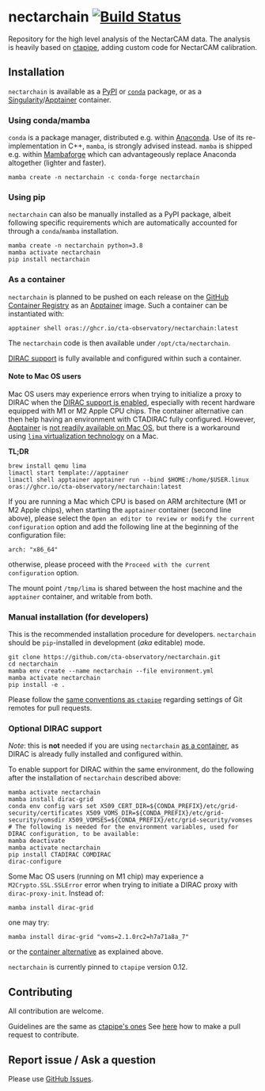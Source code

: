 # nectarchain [![Build Status](https://github.com/cta-observatory/nectarchain/workflows/CI/badge.svg?branch=master)](https://github.com/cta-observatory/nectarchain/actions?query=workflow%3ACI+branch%3Amaster)

Repository for the high level analysis of the NectarCAM data.
The analysis is heavily based on [ctapipe](https://github.com/cta-observatory/ctapipe), adding custom code for NectarCAM calibration.

## Installation

`nectarchain` is available as a [PyPI](https://pypi.org/project/nectarchain/) or [`conda`](https://anaconda.org/conda-forge/nectarchain) package, or as a [Singularity](https://apptainer.org/news/community-announcement-20211130/)/[Apptainer](https://apptainer.org/) container.

### Using conda/mamba

`conda` is a package manager, distributed e.g. within [Anaconda](https://www.anaconda.com/products/distribution). Use of its re-implementation in C++, `mamba`, is strongly advised instead. `mamba` is shipped e.g. within [Mambaforge](https://mamba.readthedocs.io/en/latest/installation.html) which can advantageously replace Anaconda altogether (lighter and faster).

```shell
mamba create -n nectarchain -c conda-forge nectarchain
```

### Using pip

`nectarchain` can also be manually installed as a PyPI package, albeit following specific requirements which are automatically accounted for through a `conda`/`mamba` installation.

```shell
mamba create -n nectarchain python=3.8
mamba activate nectarchain
pip install nectarchain
```

### As a container

`nectarchain` is planned to be pushed on each release on the [GitHub Container Registry](ghcr.io) as an [Apptainer](https://apptainer.org/) image. Such a container can be instantiated with:

```shell
apptainer shell oras://ghcr.io/cta-observatory/nectarchain:latest
```

The `nectarchain` code is then available under `/opt/cta/nectarchain`.

[DIRAC support](#optinal-dirac-support) is fully available and configured within such a container.

#### Note to Mac OS users

Mac OS users may experience errors when trying to initialize a proxy to DIRAC when the [DIRAC support is enabled](#optional-dirac-support), especially with recent hardware equipped with M1 or M2 Apple CPU chips. The container alternative can then help having an environment with CTADIRAC fully configured. However, [Apptainer](https://apptainer.org/) is [not readily available on Mac OS](https://apptainer.org/docs/admin/main/installation.html#mac), but there is a workaround using [`lima` virtualization technology](https://lima-vm.io/) on a Mac.

**TL;DR**

```shell
brew install qemu lima
limactl start template://apptainer
limactl shell apptainer apptainer run --bind $HOME:/home/$USER.linux oras://ghcr.io/cta-observatory/nectarchain:latest
```

If you are running a Mac which CPU is based on ARM architecture (M1 or M2 Apple chips), when starting the `apptainer` container (second line above), please select the `Open an editor to review or modify the current configuration` option and add the following line at the beginning of the configuration file:
```shell
arch: "x86_64"
```
otherwise, please proceed with the `Proceed with the current configuration` option.

The mount point `/tmp/lima` is shared between the host machine and the `apptainer` container, and writable from both.

### Manual installation (for developers)

This is the recommended installation procedure for developers. `nectarchain` should be `pip`-installed in development (_aka_ editable) mode.

```shell
git clone https://github.com/cta-observatory/nectarchain.git
cd nectarchain
mamba env create --name nectarchain --file environment.yml
mamba activate nectarchain
pip install -e .
```

Please follow the [same conventions as `ctapipe`](https://cta-observatory.github.io/ctapipe/getting_started/index.html#developing-a-new-feature-or-code-change) regarding settings of Git remotes for pull requests.

### Optional DIRAC support

_Note_: this is **not** needed if you are using `nectarchain` [as a container](#as-a-container), as DIRAC is already fully installed and configured within.

To enable support for DIRAC within the same environment, do the following after the installation of `nectarchain` described above:

```shell
mamba activate nectarchain 
mamba install dirac-grid
conda env config vars set X509_CERT_DIR=${CONDA_PREFIX}/etc/grid-security/certificates X509_VOMS_DIR=${CONDA_PREFIX}/etc/grid-security/vomsdir X509_VOMSES=${CONDA_PREFIX}/etc/grid-security/vomses
# The following is needed for the environment variables, used for DIRAC configuration, to be available:
mamba deactivate
mamba activate nectarchain
pip install CTADIRAC COMDIRAC
dirac-configure
```

Some Mac OS users (running on M1 chip) may experience a `M2Crypto.SSL.SSLError` error when trying to initiate a DIRAC proxy with `dirac-proxy-init`. Instead of:
```shell
mamba install dirac-grid
```
one may try:
```shell
mamba install dirac-grid "voms=2.1.0rc2=h7a71a8a_7"
```
or the [container alternative](#note-to-mac-os-users) as explained above.

`nectarchain` is currently pinned to `ctapipe` version 0.12.

## Contributing

All contribution are welcome.

Guidelines are the same as [ctapipe's ones](https://cta-observatory.github.io/ctapipe/development/index.html)
See [here](https://cta-observatory.github.io/ctapipe/development/pullrequests.html) how to make a pull request to contribute.


## Report issue / Ask a question

Please use [GitHub Issues](https://github.com/cta-observatory/nectarchain/issues).
